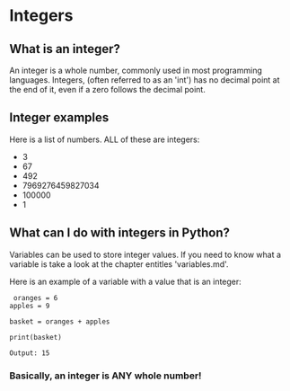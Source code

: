 # Integers

## What is an integer?

An integer is a whole number, commonly used in most programming languages. Integers, (often referred to as an 'int') has no decimal point at the end of it, even if a zero follows the decimal point. 

## Integer examples

Here is a list of numbers. ALL of these are integers:

- 3
- 67
- 492
- 7969276459827034
- 100000
- 1

## What can I do with integers in Python?

Variables can be used to store integer values. If you need to know what a variable is take a look at the chapter entitles 'variables.md'.

Here is an example of a variable with a value that is an integer:

<pre><code> oranges = 6
apples = 9

basket = oranges + apples

print(basket)

Output: 15</code></pre>

### Basically, an integer is ANY whole number!
